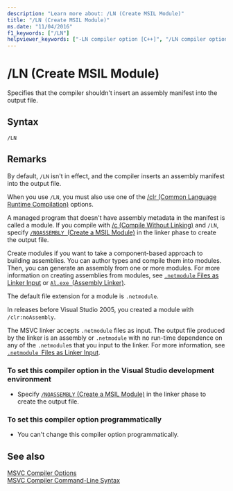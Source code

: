 ```yaml
---
description: "Learn more about: /LN (Create MSIL Module)"
title: "/LN (Create MSIL Module)"
ms.date: "11/04/2016"
f1_keywords: ["/LN"]
helpviewer_keywords: ["-LN compiler option [C++]", "/LN compiler option [C++]"]
---
```

# /LN (Create MSIL Module)

Specifies that the compiler shouldn't insert an assembly manifest into the output file.

## Syntax

```
/LN
```

## Remarks

By default, `/LN` isn't in effect, and the compiler inserts an assembly manifest into the output file.

When you use `/LN`, you must also use one of the [/clr (Common Language Runtime Compilation)](clr-common-language-runtime-compilation.md) options.

A managed program that doesn't have assembly metadata in the manifest is called a module. If you compile with [/c (Compile Without Linking)](c-compile-without-linking.md) and `/LN`, specify [`/NOASSEMBLY `(Create a MSIL Module)](noassembly-create-a-msil-module.md) in the linker phase to create the output file.

Create modules if you want to take a component-based approach to building assemblies. You can author types and compile them into modules. Then, you can generate an assembly from one or more modules. For more information on creating assemblies from modules, see [`.netmodule` Files as Linker Input](netmodule-files-as-linker-input.md) or [`Al.exe `(Assembly Linker)](/dotnet/framework/tools/al-exe-assembly-linker).

The default file extension for a module is `.netmodule`.

In releases before Visual Studio 2005, you created a module with `/clr:noAssembly`.

The MSVC linker accepts `.netmodule` files as input. The output file produced by the linker is an assembly or `.netmodule` with no run-time dependence on any of the `.netmodule`s that you input to the linker. For more information, see [`.netmodule `Files as Linker Input](netmodule-files-as-linker-input.md).

### To set this compiler option in the Visual Studio development environment

- Specify [`/NOASSEMBLY` (Create a MSIL Module)](noassembly-create-a-msil-module.md) in the linker phase to create the output file.

### To set this compiler option programmatically

- You can't change this compiler option programmatically.

## See also

[MSVC Compiler Options](compiler-options.md)<br/>
[MSVC Compiler Command-Line Syntax](compiler-command-line-syntax.md)
